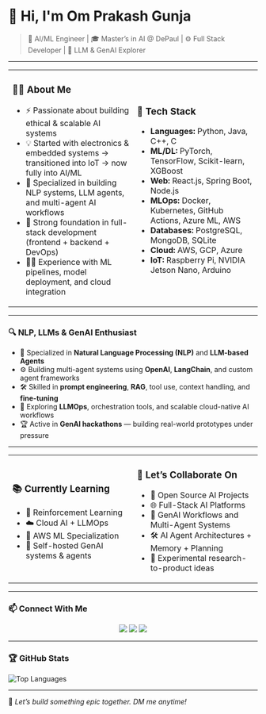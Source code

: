 # 👋 Hi, I'm Om Prakash Gunja

> 🧠 AI/ML Engineer | 🎓 Master’s in AI @ DePaul | ⚙️ Full Stack Developer | 🤖 LLM & GenAI Explorer

---

<table>
<tr>
<td width="50%">

### 👨‍💻 About Me

- ⚡ Passionate about building ethical & scalable AI systems  
- 💡 Started with electronics & embedded systems → transitioned into IoT → now fully into AI/ML  
- 🤖 Specialized in building NLP systems, LLM agents, and multi-agent AI workflows  
- 🧠 Strong foundation in full-stack development (frontend + backend + DevOps)  
- 🧑‍🔬 Experience with ML pipelines, model deployment, and cloud integration  

</td>
<td width="50%">

### 🔧 Tech Stack

- **Languages:** Python, Java, C++, C  
- **ML/DL:** PyTorch, TensorFlow, Scikit-learn, XGBoost  
- **Web:** React.js, Spring Boot, Node.js  
- **MLOps:** Docker, Kubernetes, GitHub Actions, Azure ML, AWS  
- **Databases:** PostgreSQL, MongoDB, SQLite  
- **Cloud:** AWS, GCP, Azure  
- **IoT:** Raspberry Pi, NVIDIA Jetson Nano, Arduino  

</td>
</tr>
</table>

---

### 🔍 NLP, LLMs & GenAI Enthusiast

- 💬 Specialized in **Natural Language Processing (NLP)** and **LLM-based Agents**  
- ⚙️ Building multi-agent systems using **OpenAI**, **LangChain**, and custom agent frameworks  
- 🛠️ Skilled in **prompt engineering**, **RAG**, tool use, context handling, and **fine-tuning**  
- 🤖 Exploring **LLMOps**, orchestration tools, and scalable cloud-native AI workflows  
- 🏆 Active in **GenAI hackathons** — building real-world prototypes under pressure

---

<table>
<tr>
<td width="50%">

### 📚 Currently Learning

- 🎯 Reinforcement Learning  
- ☁️ Cloud AI + LLMOps  
- 🧪 AWS ML Specialization  
- 🔄 Self-hosted GenAI systems & agents

</td>
<td width="50%">

### 🤝 Let’s Collaborate On

- 🧠 Open Source AI Projects  
- 🌐 Full-Stack AI Platforms  
- 🤖 GenAI Workflows and Multi-Agent Systems  
- 🛠️ AI Agent Architectures + Memory + Planning  
- 🧩 Experimental research-to-product ideas  

</td>
</tr>
</table>

---

### 📫 Connect With Me

<p align="center">
  <a href="https://linkedin.com/in/gunjaomprakash"><img src="https://img.shields.io/badge/LinkedIn-blue?logo=linkedin&style=for-the-badge" /></a>
  <a href="https://x.com/omprakasho7"><img src="https://img.shields.io/badge/Twitter-black?logo=twitter&style=for-the-badge" /></a>
  <a href="mailto:gunjaomprakash@gmail.com"><img src="https://img.shields.io/badge/Gmail-red?logo=gmail&style=for-the-badge" /></a>
</p>

---

### 🏆 GitHub Stats

![Top Languages](https://github-readme-stats.vercel.app/api/top-langs/?username=Gunjaomprakash&layout=compact&theme=radical)

---

💬 *Let’s build something epic together. DM me anytime!*
